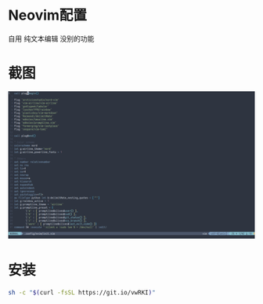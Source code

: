 # Neovim配置
自用 纯文本编辑 没别的功能

# 截图
![1](https://raw.githubusercontent.com/4679/nvim-config/master/screenshots/1.png)

# 安装
```bash
sh -c "$(curl -fsSL https://git.io/vwRKI)"
```

